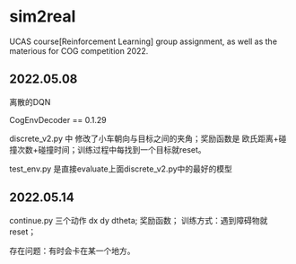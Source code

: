 # sim2real
UCAS course[Reinforcement Learning] group assignment, as well as  the materious for COG competition 2022.

## 2022.05.08
离散的DQN

CogEnvDecoder == 0.1.29

discrete_v2.py 中 修改了小车朝向与目标之间的夹角；奖励函数是 欧氏距离+碰撞次数+碰撞时间；训练过程中每找到一个目标就reset。

test_env.py 是直接evaluate上面discrete_v2.py中的最好的模型

## 2022.05.14

continue.py 三个动作 dx  dy  dtheta; 奖励函数； 训练方式：遇到障碍物就reset； 

存在问题：有时会卡在某一个地方。
